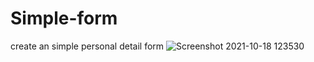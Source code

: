 # Simple-form
create an simple personal detail form
![Screenshot 2021-10-18 123530](https://user-images.githubusercontent.com/90240431/137685186-c156be50-590f-4f63-ba3b-534b021e6a08.jpg)
